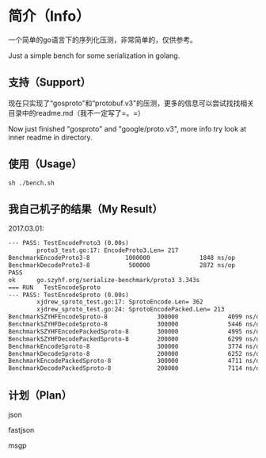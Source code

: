# 简介（Info）

一个简单的go语言下的序列化压测，非常简单的，仅供参考。

Just a simple bench for some serialization in golang.

## 支持（Support）

现在只实现了“gosproto”和“protobuf.v3"的压测，更多的信息可以尝试找找相关目录中的readme.md（我不一定写了=。=）

Now just finished "gosproto" and "google/proto.v3", more info try look at inner readme in directory.

## 使用（Usage）

``` shell
sh ./bench.sh
```

## 我自己机子的结果（My Result）

2017.03.01:

```txt
--- PASS: TestEncodeProto3 (0.00s)
        proto3_test.go:17: EncodeProto3.Len= 217
BenchmarkEncodeProto3-8          1000000              1848 ns/op            1576 B/op         15 allocs/op
BenchmarkDecodeProto3-8           500000              2872 ns/op            1160 B/op         46 allocs/op
PASS
ok      go.szyhf.org/serialize-benchmark/proto3 3.343s
=== RUN   TestEncodeSproto
--- PASS: TestEncodeSproto (0.00s)
        xjdrew_sproto_test.go:17: SprotoEncode.Len= 362
        xjdrew_sproto_test.go:24: SprotoEncodePacked.Len= 213
BenchmarkSZYHFEncodeSproto-8              300000              4099 ns/op            1376 B/op         36 allocs/op
BenchmarkSZYHFDecodeSproto-8              300000              5446 ns/op            3136 B/op         71 allocs/op
BenchmarkSZYHFEncodePackedSproto-8        300000              4995 ns/op            1856 B/op         37 allocs/op
BenchmarkSZYHFDecodePackedSproto-8        200000              6299 ns/op            3808 B/op         73 allocs/op
BenchmarkEncodeSproto-8                   300000              3774 ns/op            1376 B/op         36 allocs/op
BenchmarkDecodeSproto-8                   200000              6252 ns/op            3168 B/op         76 allocs/op
BenchmarkEncodePackedSproto-8             300000              4711 ns/op            1856 B/op         37 allocs/op
BenchmarkDecodePackedSproto-8             200000              7114 ns/op            3840 B/op         78 allocs/op
```

## 计划（Plan）

json

fastjson

msgp